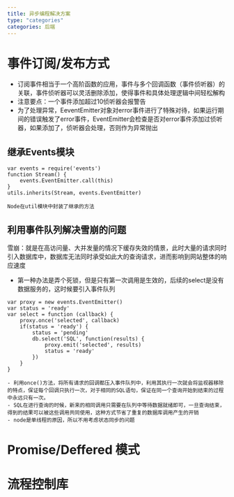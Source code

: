 ```yaml
---
title: 异步编程解决方案
type: "categories"
categories: 后端
---
```


# 事件订阅/发布方式
- 订阅事件相当于一个高阶函数的应用，事件与多个回调函数（事件侦听器）的关联，事件侦听器可以灵活删除添加，使得事件和具体处理逻辑中间轻松解构
- 注意要点：一个事件添加超过10侦听器会报警告
- 为了处理异常，EeventEmitter对象对error事件进行了特殊对待，如果运行期间的错误触发了error事件，EventEmitter会检查是否对error事件添加过侦听器，如果添加了，侦听器会处理，否则作为异常抛出

## 继承Events模块
```
var events = require('events')
function Stream() {
	events.EventEmitter.call(this)
}
utils.inherits(Stream, events.EventEmitter)

Node在util模块中封装了继承的方法

```
## 利用事件队列解决雪崩的问题
雪崩：就是在高访问量、大并发量的情况下缓存失效的情景，此时大量的请求同时引入数据库中，数据库无法同时承受如此大的查询请求，进而影响到网站整体的响应速度
- 第一种办法是弄个死锁，但是只有第一次调用是生效的，后续的select是没有数据服务的，这时候要引入事件队列
```
var proxy = new events.EventEmitter()
var status = 'ready'
var select = function (callback) {
	proxy.once('selected', callback)
	if(status = 'ready') {
		status = 'pending'
		db.select('SQL', function(results) {
			proxy.emit('selected', results)
			status = 'ready'
		})
	}
}

- 利用once()方法，将所有请求的回调都压入事件队列中，利用其执行一次就会将监视器移除的特点，保证每个回调只执行一次，对于相同的SQL语句，保证在同一个查询开始到结束的过程中永远只有一次。
- SQL在进行查询的时候，新来的相同调用只需要在队列中等待数据就绪即可，一旦查询结束，得到的结果可以被这些调用共同使用，这种方式节省了重复的数据库调用产生的开销
- node是单线程的原因，所以不用考虑状态同步的问题
```

# Promise/Deffered 模式


# 流程控制库